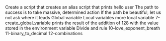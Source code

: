 Create a script that creates an alias
script that prints hello user
The path to success is to take massive, determined action
If the path be beautiful, let us not ask where it leads
Global variable
Local variables
more local variable
7-create_global_variable
prints the result of the addition of 128 with the value stored in the environment variable
Divide and rule
10-love_exponent_breath
11-binary_to_decimal
12-combinations